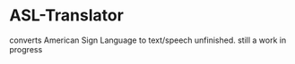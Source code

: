 # ASL-Translator
converts American Sign Language to text/speech
unfinished. still a work in progress
